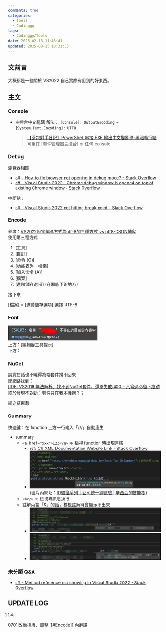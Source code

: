 ```yaml
---
comments: true
categories:
  - Tools
  - Codinggg
tags:
  - Codinggg/Tools
date: 2025-02-18 11:46:41
updated: 2025-08-15 10:31:33
---
```

## 文前言

大概都是一些關於 VS2022 自己實際有用到的好東西。

<!-- more -->

## 主文

### Console

- 主控台中文亂碼 解法： `[Console]::OutputEncoding = [System.Text.Encoding]::UTF8`
	> [【茶包射手日記】PowerShell 串接 EXE 輸出中文變亂碼-黑暗執行緒](https://blog.darkthread.net/blog/ps-pipeline-exe-encoding/)  
	> 可用在 [套件管理器主控台] or 任何 console

<!-- more -->

### Debug

瀏覽器相關

- [c# - How to fix browser not opening in debug mode? - Stack Overflow](https://stackoverflow.com/questions/63956806/how-to-fix-browser-not-opening-in-debug-mode)
- [c# - Visual Studio 2022 - Chrome debug window is opened on top of existing Chrome window - Stack Overflow](https://stackoverflow.com/questions/74390102/visual-studio-2022-chrome-debug-window-is-opened-on-top-of-existing-chrome-win)

中斷點：

- [c# - Visual Studio 2022 not hitting break point - Stack Overflow](https://stackoverflow.com/questions/77891520/visual-studio-2022-not-hitting-break-point)
### Encode

參考：[VS2022設定編碼方式為utf-8的三種方式_vs utf8-CSDN博客](https://blog.csdn.net/hfy1237/article/details/129858976)  
使用第三種方式  

1. [工具]
2. [自訂]
3. [命令 (O)]
4. [功能表列 - 檔案]
5. [加入命令 (A)] 
6. [檔案]  
7. [進階儲存選項] (在偏底下的地方)

接下來

[檔案] > [進階儲存選項] 選擇 UTF-8

### Font

![](../../../../assets/images/【VS】2022%20處理_字體處理.png)  
上方：[編輯器工具提示]  
下方：

### NuGet

說實在話也不曉得為啥套件撈不回來  
爬網路找到：  
[[IDE] VS2019 無法解析、找不到NuGet套件、還原失敗:400 – 凡寫過必留下痕跡](https://quietbo.com/2021/09/23/ide-vs2019-%E7%84%A1%E6%B3%95%E8%A7%A3%E6%9E%90%E3%80%81%E6%89%BE%E4%B8%8D%E5%88%B0nuget%E5%A5%97%E4%BB%B6%E3%80%81%E9%82%84%E5%8E%9F%E5%A4%B1%E6%95%97400/)  
終於發現不對勁：套件只在我本機撈？？

總之結束惹

### Summary

快速鍵：在 function 上方一行輸入「///」自動產生

- summary
	- `<a href="xxx">123</a>` => 檢視 function 時出現連結  	
		- ref: [C# XML Documentation Website Link - Stack Overflow](https://stackoverflow.com/questions/6960426/c-sharp-xml-documentation-website-link)
		- ![](../../../../assets/images/【VS】2022%20處理_summary%20url.png) (圖片內網址：[ID驗證系列｜公司統一編號驗 | 辛西亞的技能樹](https://cynthiachuang.github.io/Check-Tax-ID-Number/))
	- `<br/>` => 檢視時訊息換行
	- 註解內含「&」的話，檢視註解時會顯示不出來
		- ![](../../../../assets/images/VS2022%20處理_SUMMARY%20&.png)
		- ![](../../../../assets/images/VS2022%20處理_SUMMARY%20+.png)

### 未分類 Q&A

- [c# - Method reference not showing in Visual Studio 2022 - Stack Overflow](https://stackoverflow.com/questions/77861240/method-reference-not-showing-in-visual-studio-2022)



## UPDATE LOG

114.

0701 改動排版、調整 [[#Encode]] 內翻譯
